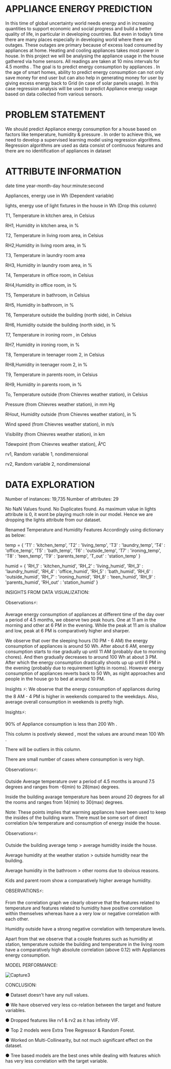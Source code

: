 # APPLIANCE ENERGY PREDICTION

In this time of global uncertainty world needs energy and in increasing quantities to support economic and social progress and build a better quality of life, in particular in developing countries. But even in today’s time there are many places especially in developing world where there are outages. These outages are primary because of excess load consumed by appliances at home. Heating and cooling appliances takes most power in house. In this project we will be analysing the appliance usage in the house gathered via home sensors. All readings are taken at 10 mins intervals for 4.5 months . The goal is to predict energy consumption by appliances . In the age of smart homes, ability to predict energy consumption can not only save money for end user but can also help in generating money for user by giving excess energy back to Grid (in case of solar panels usage). In this case regression analysis will be used to predict Appliance energy usage based on data collected from various sensors.

# PROBLEM STATEMENT

We should predict Appliance energy consumption for a house based on factors like temperature, humidity & pressure . In order to achieve this, we need to develop a supervised learning model using regression algorithms. Regression algorithms are used as data consist of continuous features and there are no identification of appliances in dataset

# ATTRIBUTE INFORMATION

date time year-month-day hour:minute:second

Appliances, energy use in Wh (Dependent variable)

lights, energy use of light fixtures in the house in Wh (Drop this column)

T1, Temperature in kitchen area, in Celsius

RH1, Humidity in kitchen area, in %

T2, Temperature in living room area, in Celsius

RH2,Humidity in living room area, in %

T3, Temperature in laundry room area

RH3, Humidity in laundry room area, in %

T4, Temperature in office room, in Celsius

RH4,Humidity in office room, in %

T5, Temperature in bathroom, in Celsius

RH5, Humidity in bathroom, in %

T6, Temperature outside the building (north side), in Celsius

RH6, Humidity outside the building (north side), in %

T7, Temperature in ironing room , in Celsius

RH7, Humidity in ironing room, in %

T8, Temperature in teenager room 2, in Celsius

RH8,Humidity in teenager room 2, in %

T9, Temperature in parents room, in Celsius

RH9, Humidity in parents room, in %

To, Temperature outside (from Chievres weather station), in Celsius

Pressure (from Chievres weather station), in mm Hg

RHout, Humidity outside (from Chievres weather station), in %

Wind speed (from Chievres weather station), in m/s

Visibility (from Chievres weather station), in km

Tdewpoint (from Chievres weather station), Â°C

rv1, Random variable 1, nondimensional

rv2, Random variable 2, nondimensional


# DATA EXPLORATION

Number of instances: 19,735
Number of attributes: 29

No NaN Values found.
No Duplicates found.
As maximum value in lights attribute is 0, it wont be playing much role in our model. Hence we are dropping the lights attribute from our dataset.

Renamed Temperature and Humidity Features Accordingly using dictionary as below:

temp = {
    'T1' : 'kitchen_temp', 'T2' : 'living_temp', 'T3' : 'laundry_temp', 
    'T4' : 'office_temp', 'T5' : 'bath_temp', 'T6' : 'outside_temp',
    'T7' : 'ironing_temp', 'T8' : 'teen_temp', 'T9' : 'parents_temp', 'T_out' : 'station_temp'
  }

humid = {
    'RH_1' : 'kitchen_humid', 'RH_2' : 'living_humid', 'RH_3' : 'laundry_humid', 
    'RH_4' : 'office_humid', 'RH_5' : 'bath_humid', 'RH_6' : 'outside_humid',
    'RH_7' : 'ironing_humid', 'RH_8' : 'teen_humid', 'RH_9' : 'parents_humid', 'RH_out' : 'station_humid'
}

INSIGHTS FROM DATA VISUALIZATION:

Observations⚡:

Average energy consumption of appliances at different time of the day over a period of 4.5 months, we observe two peak hours. One at 11 am in the morning and other at 6 PM in the evening. While the peak at 11 am is shallow and low, peak at 6 PM is comparatively higher and sharper.

We observe that over the sleeping hours (10 PM - 6 AM) the energy consumption of appliances is around 50 Wh. After about 6 AM, energy consumption starts to rise gradually up until 11 AM (probably due to morning chores). And then gradually decreases to around 100 Wh at about 3 PM. After which the energy consumption drastically shoots up up until 6 PM in the evening (probably due to requirement lights in rooms). However energy consumption of appliances reverts back to 50 Wh, as night approaches and people in the house go to bed at around 10 PM.

Insights ⚡: We observe that the energy consumption of appliances during the 8 AM - 4 PM is higher in weekends compared to the weekdays. Also, average overall consumption in weekends is pretty high.

Insights⚡:

90% of Appliance consumption is less than 200 Wh .

This column is postively skewed , most the values are around mean 100 Wh .

There will be outliers in this column.

There are small number of cases where consumption is very high.

Observations⚡:

Outside Average temperature over a period of 4.5 months is around 7.5 degrees and ranges from -6(min) to 28(max) degrees.

Inside the building avarage temperature has been around 20 degrees for all the rooms and ranges from 14(min) to 30(max) degrees.

Note: These points implies that warming appliances have been used to keep the insides of the building warm. There must be some sort of direct correlation b/w temperature and consumption of energy inside the house.

Observations⚡:

Outside the building average temp > average humidity inside the house.

Average humidity at the weather station > outside humidity near the building.

Average humidity in the bathroom > other rooms due to obvious reasons.

Kids and parent room show a comparatively higher average humidity.

OBSERVATIONS⚡:

From the correlation graph we clearly observe that the features related to temperature and features related to humidity have positive correlation within themselves whereas have a a very low or negative correlation with each other.

Humidity outside have a strong negative correlation with temperature levels.

Apart from that we observe that a couple features such as humidity at station, temperature outside the building and temperature in the living room have a comparatively high absolute correlation (above 0.12) with Appliances energy consumption.


MODEL PERFORMANCE:

![Capture3](https://user-images.githubusercontent.com/88664785/146652410-88757d0b-0fa1-4cce-a6f8-0127f48fd23e.PNG)

CONCLUSION:

● Dataset doesn’t have any null values.

● We have observed very less co-relation between the target and feature variables.

● Dropped features like rv1 & rv2 as it has infinity VIF.

● Top 2 models were Extra Tree Regressor & Random Forest.

● Worked on Multi-Collinearity, but not much significant effect on the dataset.

● Tree based models are the best ones while dealing with features which has very less correlation with the target variable. 

